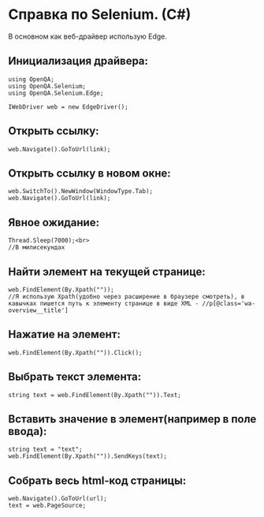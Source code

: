 # Справка по Selenium. (C#)
В основном как веб-драйвер использую Edge.

## Инициализация драйвера:
```
using OpenQA;
using OpenQA.Selenium;
using OpenQA.Selenium.Edge;

IWebDriver web = new EdgeDriver();
```

## Открыть ссылку:
```
web.Navigate().GoToUrl(link);
```

## Открыть ссылку в новом окне:
```
web.SwitchTo().NewWindow(WindowType.Tab);
web.Navigate().GoToUrl(link);
```

## Явное ожидание:
```
Thread.Sleep(7000);<br>
//В милисекундах
```

## Найти элемент на текущей странице:
```
web.FindElement(By.Xpath(""));
//Я использую Xpath(удобно через расширение в браузере смотреть), в кавычках пишется путь к элементу странице в виде XML - //p[@class='wa-overview__title']
```

## Нажатие на элемент:
```
web.FindElement(By.Xpath("")).Click();
```

## Выбрать текст элемента:
```
string text = web.FindElement(By.Xpath("")).Text;
```

## Вставить значение в элемент(например в поле ввода):
```
string text = "text";
web.FindElement(By.Xpath("")).SendKeys(text);
```

## Собрать весь html-код страницы:
```
web.Navigate().GoToUrl(url);
text = web.PageSource;
```

